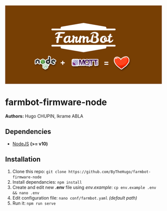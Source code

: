 ![Cover farmbot-firmware-node](https://raw.githubusercontent.com/ByTheHugo/farmbot-firmware-node/master/cover.png)

# farmbot-firmware-node

**Authors:** Hugo CHUPIN, Ikrame ABLA

## Dependencies

- [NodeJS](https://nodejs.org/en/) **(>= v10)**

## Installation

1. Clone this repo: `git clone https://github.com/ByTheHugo/farmbot-firmware-node`
2. Install dependancies: `npm install`
3. Create and edit new **.env** file using *env.example*: `cp env.example .env && nano .env`
4. Edit configuration file: `nano conf/farmbot.yaml` *(default path)*
3. Run it: `npm run serve`
